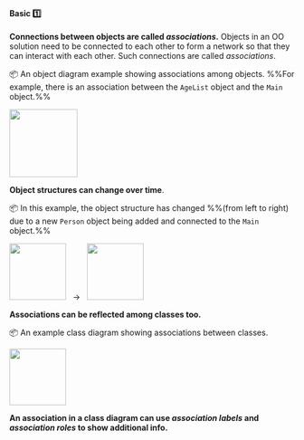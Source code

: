 <link rel="stylesheet" href="{{baseUrl}}/css/textbook.css">

<div class="website-content">

<div id="title">

#### Basic :one:

</div>

<div id="body">

**Connections between objects are called _associations_.** Objects in an OO solution need to be connected to each other to form a network so that they can interact with each other. Such connections are called _associations_.

<dynamic-panel src="../../../uml/objectDiagrams/objectStructures/full.md" header=":mortar_board: UML &rarr; Object Diagrams &rarr; Object Structures"></dynamic-panel>

<p/>

<tip-box>

:package: An object diagram example showing associations among objects. %%For example, there is an association between the `AgeList` object and the `Main` object.%%

<img src="{{baseUrl}}/oopDesign/associations/basic/images/completeStructure.png" height="120" />

</tip-box>

**Object structures can change over time**.

<tip-box>

:package: In this example, the object structure has changed %%(from left to right) due to a new `Person` object being added and connected to the `Main` object.%%

<img src="{{baseUrl}}/oopDesign/associations/basic/images/ageListCalculator.png" height="100" /> &nbsp; &rarr; &nbsp; 
<img src="{{baseUrl}}/oopDesign/associations/basic/images/ageListCalculatorAdam.png" height="100" />

</tip-box>

**Associations can be reflected among classes too.**

<dynamic-panel src="../../../uml/classDiagrams/associations/basic/full.md" header=":mortar_board: UML &rarr; Class Diagrams &rarr; Associations &rarr; Basic"/>

<tip-box> 

:package: An example class diagram showing associations between classes.

<img src="{{baseUrl}}/oopDesign/associations/basic/images/ageListCalculatorPerson.png" height="100" />
<p/>

</tip-box>

**An association in a class diagram can use _association labels_ and _association roles_ to show additional info.**

<dynamic-panel src="../../../uml/classDiagrams/associations/labels/full.md" header=":mortar_board: UML &rarr; Class Diagrams &rarr; Associations &rarr; Labels"/>
<dynamic-panel src="../../../uml/classDiagrams/associations/roles/full.md" header=":mortar_board: UML &rarr; Class Diagrams &rarr; Associations &rarr; Roles"/>

<p/>

</div>

<div id="extras">
</div>

</div>
